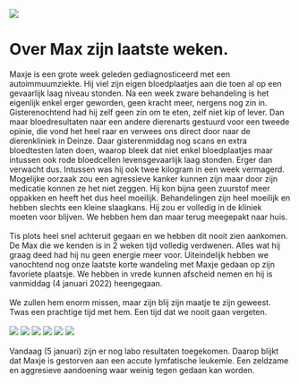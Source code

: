 ![](/images/2021-04-18_10h44-2.jpg)
# Over Max zijn laatste weken.
Maxje is een grote week geleden gediagnosticeerd met een autoimmuumziekte. Hij viel zijn eigen bloedplaatjes aan die toen al op een gevaarlijk laag niveau stonden. Na een week zware behandeling is het eigenlijk enkel erger geworden, geen kracht meer, nergens nog zin in. Gisterenochtend had hij zelf geen zin om te eten, zelf niet kip of lever. Dan maar bloedresultaten naar een andere dierenarts gestuurd voor een tweede opinie, die vond het heel raar en verwees ons direct door naar de dierenkliniek in Deinze. Daar gisterenmiddag nog scans en extra bloedtesten laten doen, waarop bleek dat niet enkel bloedplaatjes maar intussen ook rode bloedcellen levensgevaarlijk laag stonden. Erger dan verwacht dus. Intussen was hij ook twee kilogram in een week vermagerd. Mogelijke oorzaak zou een agressieve kanker kunnen zijn maar door zijn medicatie konnen ze het niet zeggen. Hij kon bijna geen zuurstof meer oppakken en heeft het dus heel moeilijk. Behandelingen zijn heel moeilijk en hebben slechts een kleine slaagkans. Hij zou er volledig in de kliniek moeten voor blijven. We hebben hem dan maar terug meegepakt naar huis.\
\
Tis plots heel snel achteruit gegaan en we hebben dit nooit zien aankomen. De Max die we kenden is in 2 weken tijd volledig verdwenen. Alles wat hij graag deed had hij nu geen energie meer voor. Uiteindelijk hebben we vanochtend nog onze laatste korte wandeling met Maxje gedaan op zijn favoriete plaatsje. We hebben in vrede kunnen afscheid nemen en hij is vanmiddag (4 januari 2022) heengegaan.\
\
We zullen hem enorm missen, maar zijn blij zijn maatje te zijn geweest.
Twas een prachtige tijd met hem. Een tijd dat we nooit gaan vergeten.\
\
![](/images/2020-11-24_16h42.jpg)
![](/images/2021-06-08_16h19.jpg)
![](/images/2021-03-21_17h33.jpg)
![](/images/2021-09-08_19h23.jpg)
![](/images/2021-04-16_18h44.jpg)
![](/images/2021-04-08_19h18.jpg)
\
\
Vandaag (5 januari) zijn er nog labo resultaten toegekomen. Daarop blijkt dat Maxje is gestorven aan een accute lymfatische leukemie. Een zeldzame en aggresieve aandoening waar weinig tegen gedaan kan worden.
